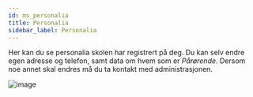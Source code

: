 ```yaml
---
id: ms_personalia
title: Personalia
sidebar_label: Personalia
---
```


Her kan du se personalia skolen har registrert på deg. Du kan selv endre egen adresse og telefon, samt data om hvem som er _Pårørende_. Dersom noe annet skal endres må du ta kontakt med administrasjonen.


![image](https://github.com/user-attachments/assets/07c93a59-320e-4ae6-8510-5831e2cdbc09)
